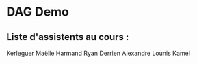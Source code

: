 # DAG Demo

## Liste d'assistents au cours :

Kerleguer Maëlle
Harmand Ryan
Derrien Alexandre 
Lounis Kamel
